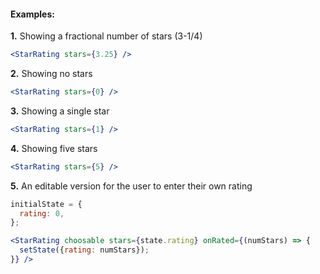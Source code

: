 #### Examples:

__1.__ Showing a fractional number of stars (3-1/4)
```jsx
<StarRating stars={3.25} />
```

__2.__ Showing no stars
```jsx
<StarRating stars={0} />
```

__3.__ Showing a single star
```jsx
<StarRating stars={1} />
```

__4.__ Showing five stars
```jsx
<StarRating stars={5} />
```

__5.__ An editable version for the user to enter their own rating
```jsx
initialState = {
  rating: 0,
};

<StarRating choosable stars={state.rating} onRated={(numStars) => {
  setState({rating: numStars});
}} />
```
